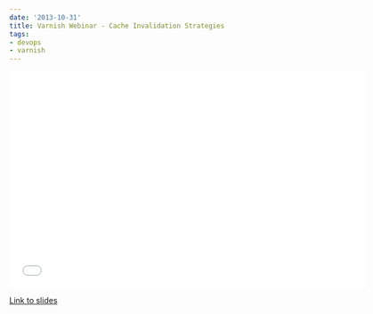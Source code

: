```yaml
---
date: '2013-10-31'
title: Varnish Webinar - Cache Invalidation Strategies
tags:
- devops
- varnish
---
```




<iframe width="640" height="390" src="//www.youtube.com/embed/1Uzn31cQUQ8" frameborder="0" allowfullscreen></iframe>

[Link to slides](http://cdn2.hubspot.net/hub/209523/file-366502730-pdf/Cache_Invalidation_Strategies_A_Varnish_Webinar.pdf)
